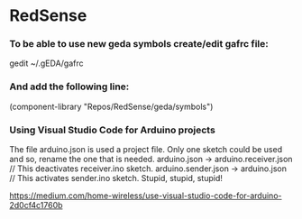 # RedSense

### To be able to use new geda symbols create/edit gafrc file:
gedit ~/.gEDA/gafrc 
### And add the following line:
(component-library "Repos/RedSense/geda/symbols")

### Using Visual Studio Code for Arduino projects
The file arduino.json is used a project file. Only one sketch could be used and so, rename the one that is needed.
arduino.json -> arduino.receiver.json   // This deactivates receiver.ino sketch.
arduino.sender.json -> arduino.json     // This activates sender.ino sketch.
Stupid, stupid, stupid!

https://medium.com/home-wireless/use-visual-studio-code-for-arduino-2d0cf4c1760b